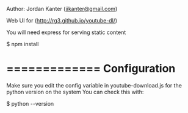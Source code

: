 Author: Jordan Kanter (jikanter@gmail.com)

Web UI for (http://rg3.github.io/youtube-dl/) 

You will need express for serving static content

$ npm install

=============
Configuration
=============

Make sure you edit the config variable in youtube-download.js for the python version on the system
You can check this with:

$ python --version

